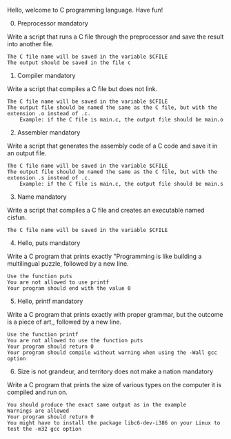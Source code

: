 Hello, welcome to C programming language. Have fun!




0. Preprocessor
mandatory

Write a script that runs a C file through the preprocessor and save the result into another file.

    The C file name will be saved in the variable $CFILE
    The output should be saved in the file c




1. Compiler
mandatory

Write a script that compiles a C file but does not link.

    The C file name will be saved in the variable $CFILE
    The output file should be named the same as the C file, but with the extension .o instead of .c.
        Example: if the C file is main.c, the output file should be main.o




2. Assembler
mandatory

Write a script that generates the assembly code of a C code and save it in an output file.

    The C file name will be saved in the variable $CFILE
    The output file should be named the same as the C file, but with the extension .s instead of .c.
        Example: if the C file is main.c, the output file should be main.s




3. Name
mandatory

Write a script that compiles a C file and creates an executable named cisfun.

    The C file name will be saved in the variable $CFILE





4. Hello, puts
mandatory

Write a C program that prints exactly "Programming is like building a multilingual puzzle, followed by a new line.

    Use the function puts
    You are not allowed to use printf
    Your program should end with the value 0





5. Hello, printf
mandatory

Write a C program that prints exactly with proper grammar, but the outcome is a piece of art,, followed by a new line.

    Use the function printf
    You are not allowed to use the function puts
    Your program should return 0
    Your program should compile without warning when using the -Wall gcc option





6. Size is not grandeur, and territory does not make a nation
mandatory

Write a C program that prints the size of various types on the computer it is compiled and run on.

    You should produce the exact same output as in the example
    Warnings are allowed
    Your program should return 0
    You might have to install the package libc6-dev-i386 on your Linux to test the -m32 gcc option





